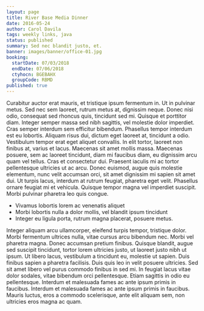 ```yaml
---
layout: page
title: River Base Media Dinner
date: 2016-05-24
author: Carol Davila
tags: weekly links, java
status: published
summary: Sed nec blandit justo, et.
banner: images/banner/office-01.jpg
booking:
  startDate: 07/03/2018
  endDate: 07/06/2018
  ctyhocn: BGEBAHX
  groupCode: RBMD
published: true
---
```

Curabitur auctor erat mauris, et tristique ipsum fermentum in. Ut in pulvinar metus. Sed nec sem laoreet, rutrum metus at, dignissim neque. Donec nisi odio, consequat sed rhoncus quis, tincidunt sed mi. Quisque et porttitor diam. Integer semper massa sed nibh sagittis, vel molestie dolor imperdiet. Cras semper interdum sem efficitur bibendum. Phasellus tempor interdum est eu lobortis. Aliquam risus dui, dictum eget laoreet at, tincidunt a odio. Vestibulum tempor erat eget aliquet convallis. In elit tortor, laoreet non finibus at, varius et lacus. Maecenas sit amet mollis massa. Maecenas posuere, sem ac laoreet tincidunt, diam mi faucibus diam, eu dignissim arcu quam vel tellus.
Cras et consectetur dui. Praesent iaculis mi ac tortor pellentesque ultricies ut ac arcu. Donec euismod, augue quis molestie elementum, nunc velit accumsan orci, sit amet dignissim mi sapien sit amet dui. Ut turpis lacus, interdum at rutrum feugiat, pharetra eget velit. Phasellus ornare feugiat mi et vehicula. Quisque tempor magna vel imperdiet suscipit. Morbi pulvinar pharetra leo quis congue.

* Vivamus lobortis lorem ac venenatis aliquet
* Morbi lobortis nulla a dolor mollis, vel blandit ipsum tincidunt
* Integer eu ligula porta, rutrum magna placerat, posuere metus.

Integer aliquam arcu ullamcorper, eleifend turpis tempor, tristique dolor. Morbi fermentum ultrices nulla, vitae cursus arcu bibendum nec. Morbi vel pharetra magna. Donec accumsan pretium finibus. Quisque blandit, augue sed suscipit tincidunt, tortor lorem ultricies justo, ut laoreet justo nibh ut ipsum. Ut libero lacus, vestibulum a tincidunt eu, molestie ut sapien. Duis finibus sapien a pharetra facilisis. Duis quis leo in velit posuere ultricies. Sed sit amet libero vel purus commodo finibus in sed mi. In feugiat lacus vitae dolor sodales, vitae bibendum orci pellentesque. Etiam sagittis in odio eu pellentesque. Interdum et malesuada fames ac ante ipsum primis in faucibus. Interdum et malesuada fames ac ante ipsum primis in faucibus. Mauris luctus, eros a commodo scelerisque, ante elit aliquam sem, non ultricies eros magna ac quam.
